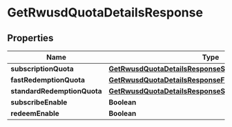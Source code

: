 

# GetRwusdQuotaDetailsResponse


## Properties

| Name | Type | Description | Notes |
|------------ | ------------- | ------------- | -------------|
|**subscriptionQuota** | [**GetRwusdQuotaDetailsResponseSubscriptionQuota**](GetRwusdQuotaDetailsResponseSubscriptionQuota.md) |  |  [optional] |
|**fastRedemptionQuota** | [**GetRwusdQuotaDetailsResponseFastRedemptionQuota**](GetRwusdQuotaDetailsResponseFastRedemptionQuota.md) |  |  [optional] |
|**standardRedemptionQuota** | [**GetRwusdQuotaDetailsResponseStandardRedemptionQuota**](GetRwusdQuotaDetailsResponseStandardRedemptionQuota.md) |  |  [optional] |
|**subscribeEnable** | **Boolean** |  |  [optional] |
|**redeemEnable** | **Boolean** |  |  [optional] |



